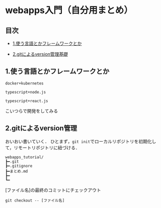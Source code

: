 # webapps入門（自分用まとめ）
## 目次
 * [1.使う言語とかフレームワークとか](#1.使う言語とかフレームワークとか)
     
 * [2.gitによるversion管理基礎](#2.gitによるversion管理)

## 1.使う言語とかフレームワークとか
`docker+kubernetes` 

`typescript+node.js`

`typescript+react.js`

こいつらで開発をしてみる

## 2.gitによるversion管理
おいおい書いていく．
ひとまず，`git init`でローカルリポジトリを初期化して，リモートリポジトリに紐づける．
```
webapps_tutorial/
┣━.git
┣━.gitignore
┣━まとめ.md
┣━
┗━
```
[ファイル名]の最終のコミットにチェックアウト
```
git checkout -- [ファイル名]
```

